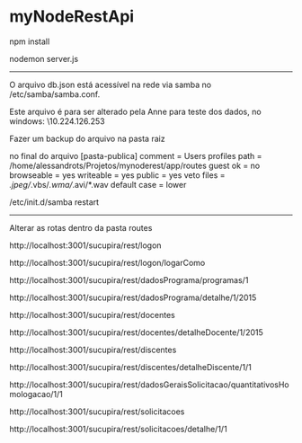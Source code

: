 # myNodeRestApi

npm install

nodemon server.js

**********************************
 O arquivo db.json está acessível na rede via samba no /etc/samba/samba.conf.

 Este arquivo é para ser alterado pela Anne para teste dos dados, no windows:
 \\10.224.126.253

 Fazer um backup do arquivo na pasta raiz

no final do arquivo
[pasta-publica]
   comment = Users profiles
   path = /home/alessandrots/Projetos/mynoderest/app/routes
   guest ok = no
   browseable = yes
   writeable = yes
   public = yes
   veto files = *.jpeg/*.vbs/*.wma/*.avi/*.wav
   default case = lower

/etc/init.d/samba restart
*********************************

Alterar as rotas dentro da pasta routes

http://localhost:3001/sucupira/rest/logon

http://localhost:3001/sucupira/rest/logon/logarComo

http://localhost:3001/sucupira/rest/dadosPrograma/programas/1

http://localhost:3001/sucupira/rest/dadosPrograma/detalhe/1/2015

http://localhost:3001/sucupira/rest/docentes

http://localhost:3001/sucupira/rest/docentes/detalheDocente/1/2015

http://localhost:3001/sucupira/rest/discentes

http://localhost:3001/sucupira/rest/discentes/detalheDiscente/1/1

http://localhost:3001/sucupira/rest/dadosGeraisSolicitacao/quantitativosHomologacao/1/1

http://localhost:3001/sucupira/rest/solicitacoes

http://localhost:3001/sucupira/rest/solicitacoes/detalhe/1/1

